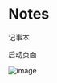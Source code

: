 # Notes
记事本

启动页面

![image](https://github.com/shichunlei/Notes/master/screenshots/Screenshot_2015-07-20-18-04-20.png)
